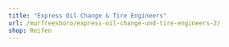 ```yaml
---
title: "Express Oil Change & Tire Engineers"
url: /murfreesboro/express-oil-change-und-tire-engineers-2/
shop: Reifen
---
```

